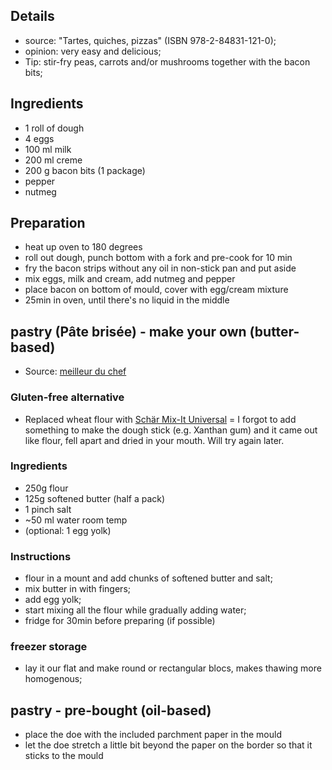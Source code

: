 ## Details

* source: "Tartes, quiches, pizzas" (ISBN 978-2-84831-121-0);
* opinion: very easy and delicious;
* Tip: stir-fry peas, carrots and/or mushrooms together with the bacon bits;

## Ingredients

* 1 roll of dough
* 4 eggs
* 100 ml milk
* 200 ml creme
* 200 g bacon bits (1 package)
* pepper
* nutmeg

## Preparation

* heat up oven to 180 degrees
* roll out dough, punch bottom with a fork and pre-cook for 10 min
* fry the bacon strips without any oil in non-stick pan and put aside
* mix eggs, milk and cream, add nutmeg and pepper
* place bacon on bottom of mould, cover with egg/cream mixture
* 25min in oven, until there's no liquid in the middle

## pastry (Pâte brisée) - make your own (butter-based)

* Source: [meilleur du chef](https://www.meilleurduchef.com/fr/recette/pate-brisee1.html)

### Gluten-free alternative

* Replaced wheat flour with [Schär Mix-It Universal](https://www.schaer.com/en-int/p/mix-it-universal) = I forgot to add something to make the dough stick (e.g. Xanthan gum) and it came out like flour, fell apart and dried in your mouth. Will try again later.

### Ingredients

* 250g flour
* 125g softened butter (half a pack)
* 1 pinch salt
* ~50 ml water room temp
* (optional: 1 egg yolk)

### Instructions

* flour in a mount and add chunks of softened butter and salt;
* mix butter in with fingers;
* add egg yolk;
* start mixing all the flour while gradually adding water;
* fridge for 30min before preparing (if possible)

### freezer storage

* lay it our flat and make round or rectangular blocs, makes thawing more homogenous;

## pastry - pre-bought (oil-based)

* place the doe with the included parchment paper in the mould
* let the doe stretch a little bit beyond the paper on the border so that it sticks to the mould
